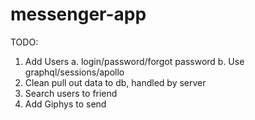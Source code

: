# messenger-app
TODO: 
1. Add Users
  a. login/password/forgot password
  b. Use graphql/sessions/apollo
2. Clean pull out data to db, handled by server
3. Search users to friend
4. Add Giphys to send
